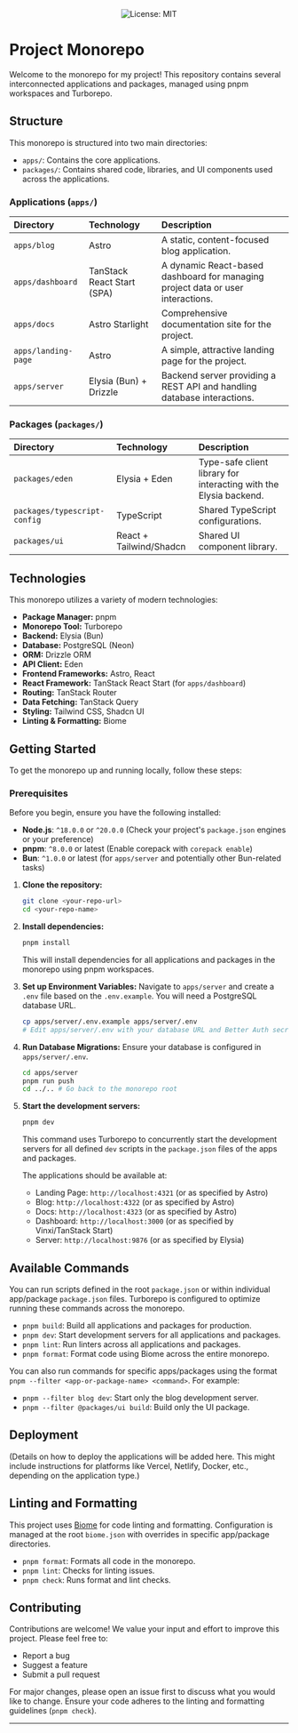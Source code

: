 <div align="center">

<!-- Example Badges (replace with actual ones) -->
<img src="https://img.shields.io/badge/license-MIT-blue.svg" alt="License: MIT">
<!-- Add more badges like build status, pnpm version, etc. -->
<!-- e.g. <img src="https://img.shields.io/github/workflow/status/<YOUR_GITHUB_USERNAME>/<YOUR_REPO_NAME>/CI?label=build" alt="Build Status"> -->
<!-- <img src="https://img.shields.io/badge/pnpm-%3E%3D8.0-orange.svg" alt="pnpm version"> -->
<!-- <img src="https://img.shields.io/badge/bun-%3E%3D1.0-yellow.svg" alt="Bun version"> -->

</div>

# Project Monorepo

Welcome to the monorepo for my project! This repository contains several interconnected applications and packages, managed using pnpm workspaces and Turborepo.

## Structure

This monorepo is structured into two main directories:

-   `apps/`: Contains the core applications.
-   `packages/`: Contains shared code, libraries, and UI components used across the applications.

### Applications (`apps/`)

| Directory        | Technology                 | Description                                  |
| :--------------- | :------------------------- | :------------------------------------------- |
| `apps/blog`      | Astro                      | A static, content-focused blog application.  |
| `apps/dashboard` | TanStack React Start (SPA) | A dynamic React-based dashboard for managing project data or user interactions. |
| `apps/docs`      | Astro Starlight            | Comprehensive documentation site for the project. |
| `apps/landing-page` | Astro                      | A simple, attractive landing page for the project. |
| `apps/server`    | Elysia (Bun) + Drizzle     | Backend server providing a REST API and handling database interactions.   |

### Packages (`packages/`)

| Directory                 | Technology           | Description                                            |
| :------------------------ | :------------------- | :----------------------------------------------------- |
| `packages/eden`           | Elysia + Eden        | Type-safe client library for interacting with the Elysia backend. |
| `packages/typescript-config` | TypeScript           | Shared TypeScript configurations.                      |
| `packages/ui`             | React + Tailwind/Shadcn | Shared UI component library.                           |

## Technologies

This monorepo utilizes a variety of modern technologies:

-   **Package Manager:** pnpm
-   **Monorepo Tool:** Turborepo
-   **Backend:** Elysia (Bun)
-   **Database:** PostgreSQL (Neon)
-   **ORM:** Drizzle ORM
-   **API Client:** Eden
-   **Frontend Frameworks:** Astro, React
-   **React Framework:** TanStack React Start (for `apps/dashboard`)
-   **Routing:** TanStack Router
-   **Data Fetching:** TanStack Query
-   **Styling:** Tailwind CSS, Shadcn UI
-   **Linting & Formatting:** Biome

## Getting Started

To get the monorepo up and running locally, follow these steps:

### Prerequisites

Before you begin, ensure you have the following installed:
-   **Node.js**: `^18.0.0` or `^20.0.0` (Check your project's `package.json` engines or your preference)
-   **pnpm**: `^8.0.0` or latest (Enable corepack with `corepack enable`)
-   **Bun**: `^1.0.0` or latest (for `apps/server` and potentially other Bun-related tasks)

1.  **Clone the repository:**

    ```bash
    git clone <your-repo-url>
    cd <your-repo-name>
    ```

2.  **Install dependencies:**

    ```bash
    pnpm install
    ```
    This will install dependencies for all applications and packages in the monorepo using pnpm workspaces.

3.  **Set up Environment Variables:**
    Navigate to `apps/server` and create a `.env` file based on the `.env.example`. You will need a PostgreSQL database URL.
    ```bash
    cp apps/server/.env.example apps/server/.env
    # Edit apps/server/.env with your database URL and Better Auth secret
    ```

4.  **Run Database Migrations:**
    Ensure your database is configured in `apps/server/.env`.
    ```bash
    cd apps/server
    pnpm run push
    cd ../.. # Go back to the monorepo root
    ```

5.  **Start the development servers:**

    ```bash
    pnpm dev
    ```
    This command uses Turborepo to concurrently start the development servers for all defined `dev` scripts in the `package.json` files of the apps and packages.

    The applications should be available at:
    -   Landing Page: `http://localhost:4321` (or as specified by Astro)
    -   Blog: `http://localhost:4322` (or as specified by Astro)
    -   Docs: `http://localhost:4323` (or as specified by Astro)
    -   Dashboard: `http://localhost:3000` (or as specified by Vinxi/TanStack Start)
    -   Server: `http://localhost:9876` (or as specified by Elysia)

## Available Commands

You can run scripts defined in the root `package.json` or within individual app/package `package.json` files. Turborepo is configured to optimize running these commands across the monorepo.

-   `pnpm build`: Build all applications and packages for production.
-   `pnpm dev`: Start development servers for all applications and packages.
-   `pnpm lint`: Run linters across all applications and packages.
-   `pnpm format`: Format code using Biome across the entire monorepo.

You can also run commands for specific apps/packages using the format `pnpm --filter <app-or-package-name> <command>`. For example:

-   `pnpm --filter blog dev`: Start only the blog development server.
-   `pnpm --filter @packages/ui build`: Build only the UI package.

## Deployment

(Details on how to deploy the applications will be added here. This might include instructions for platforms like Vercel, Netlify, Docker, etc., depending on the application type.)

## Linting and Formatting

This project uses [Biome](https://biomejs.dev/) for code linting and formatting. Configuration is managed at the root `biome.json` with overrides in specific app/package directories.

-   `pnpm format`: Formats all code in the monorepo.
-   `pnpm lint`: Checks for linting issues.
-   `pnpm check`: Runs format and lint checks.

## Contributing

Contributions are welcome! We value your input and effort to improve this project. Please feel free to:
-   Report a bug
-   Suggest a feature
-   Submit a pull request

For major changes, please open an issue first to discuss what you would like to change. Ensure your code adheres to the linting and formatting guidelines (`pnpm check`).

---